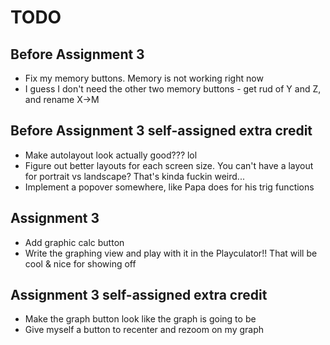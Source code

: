 # TODO

## Before Assignment 3

- Fix my memory buttons. Memory is not working right now
- I guess I don't need the other two memory buttons - get rud of Y and Z, and rename X->M 

## Before Assignment 3 self-assigned extra credit

- Make autolayout look actually good??? lol
- Figure out better layouts for each screen size. You can't have a layout for portrait vs landscape? That's kinda fuckin weird...
- Implement a popover somewhere, like Papa does for his trig functions

## Assignment 3

- Add graphic calc button
- Write the graphing view and play with it in the Playculator!! That will be cool & nice for showing off

## Assignment 3 self-assigned extra credit

- Make the graph button look like the graph is going to be
- Give myself a button to recenter and rezoom on my graph
